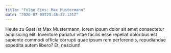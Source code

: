 ```yaml
---
title: "Folge Eins: Max Mustermann"
date: "2020-07-03T23:46:37.121Z"
---
```


Heute zu Gast ist Max Mustermann, lorem ipsum dolor sit amet consectetur adipisicing elit. Inventore pariatur vitae facilis esse repellat doloribus est sapiente commodi officia corrupti quae ipsum rem perferendis, repudiandae expedita autem libero? Et, nesciunt!